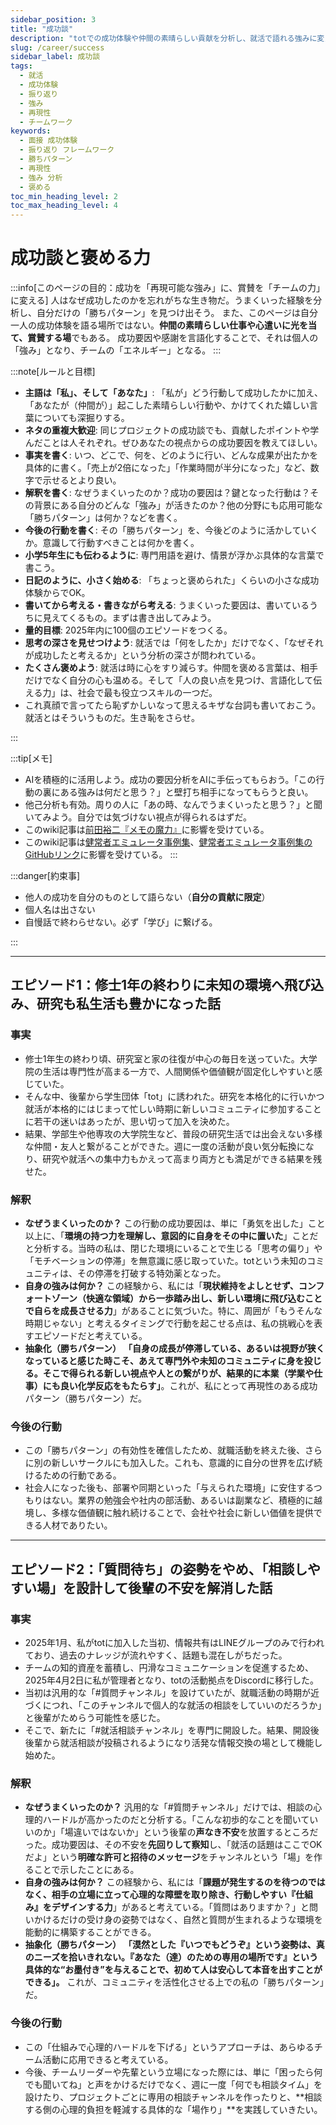```yaml
---
sidebar_position: 3
title: "成功談"
description: "totでの成功体験や仲間の素晴らしい貢献を分析し、就活で語れる強みに変える。再現性のある学びと「褒める力」を養うためのフレームワーク。"
slug: /career/success
sidebar_label: 成功談
tags:
  - 就活
  - 成功体験
  - 振り返り
  - 強み
  - 再現性
  - チームワーク
keywords:
  - 面接 成功体験
  - 振り返り フレームワーク
  - 勝ちパターン
  - 再現性
  - 強み 分析
  - 褒める
toc_min_heading_level: 2
toc_max_heading_level: 4
---
```



# 成功談と褒める力

:::info[このページの目的：成功を「再現可能な強み」に、賞賛を「チームの力」に変える]
人はなぜ成功したのかを忘れがちな生き物だ。うまくいった経験を分析し、自分だけの「勝ちパターン」を見つけ出そう。
また、このページは自分一人の成功体験を語る場所ではない。**仲間の素晴らしい仕事や心遣いに光を当て、賞賛する場**でもある。
成功要因や感謝を言語化することで、それは個人の「強み」となり、チームの「エネルギー」となる。
:::

:::note[ルールと目標]
- **主語は「私」、そして「あなた」**: 「私が」どう行動して成功したかに加え、「あなたが（仲間が）」起こした素晴らしい行動や、かけてくれた嬉しい言葉についても深掘りする。
- **ネタの重複大歓迎**: 同じプロジェクトの成功談でも、貢献したポイントや学んだことは人それぞれ。ぜひあなたの視点からの成功要因を教えてほしい。
- **事実を書く**: いつ、どこで、何を、どのように行い、どんな成果が出たかを具体的に書く。「売上が2倍になった」「作業時間が半分になった」など、数字で示せるとより良い。
- **解釈を書く**: なぜうまくいったのか？成功の要因は？鍵となった行動は？その背景にある自分のどんな「強み」が活きたのか？他の分野にも応用可能な「勝ちパターン」は何か？などを書く。
- **今後の行動を書く**: その「勝ちパターン」を、今後どのように活かしていくか。意識して行動すべきことは何かを書く。
- **小学5年生にも伝わるように**: 専門用語を避け、情景が浮かぶ具体的な言葉で書こう。
- **日記のように、小さく始める**: 「ちょっと褒められた」くらいの小さな成功体験からでOK。
- **書いてから考える・書きながら考える**: うまくいった要因は、書いているうちに見えてくるもの。まずは書き出してみよう。
- **量的目標**: 2025年内に100個のエピソードをつくる。
- **思考の深さを見せつけよう**: 就活では「何をしたか」だけでなく、「なぜそれが成功したと考えるか」という分析の深さが問われている。
- **たくさん褒めよう**: 就活は時に心をすり減らす。仲間を褒める言葉は、相手だけでなく自分の心も温める。そして「人の良い点を見つけ、言語化して伝える力」は、社会で最も役立つスキルの一つだ。
- これ真顔で言ってたら恥ずかしいなって思えるキザな台詞も書いておこう。就活とはそういうものだ。生き恥をさらせ。

:::

:::tip[メモ]
- AIを積極的に活用しよう。成功の要因分析をAIに手伝ってもらおう。「この行動の裏にある強みは何だと思う？」と壁打ち相手になってもらうと良い。
- 他己分析も有効。周りの人に「あの時、なんでうまくいったと思う？」と聞いてみよう。自分では気づけない視点が得られるはずだ。
- このwiki記事は[前田裕二『メモの魔力』](https://valuebooks.jp/%E3%83%A1%E3%83%A2%E3%81%AE%E9%AD%94%E5%8A%9B--NewsPicks-Book-/bp/VS0052217025)に影響を受けている。
- このwiki記事は[健常者エミュレータ事例集](https://healthy-person-emulator.org/readme)、[健常者エミュレータ事例集のGitHubリンク](https://github.com/sora32127/healthy-person-emulator-dotorg)に影響を受けている。
:::

:::danger[約束事]
- 他人の成功を自分のものとして語らない（**自分の貢献に限定**）
- 個人名は出さない
- 自慢話で終わらせない。必ず「学び」に繋げる。

:::



---

## エピソード1：修士1年の終わりに未知の環境へ飛び込み、研究も私生活も豊かになった話

### 事実

- 修士1年生の終わり頃、研究室と家の往復が中心の毎日を送っていた。大学院の生活は専門性が高まる一方で、人間関係や価値観が固定化しやすいと感じていた。
- そんな中、後輩から学生団体「tot」に誘われた。研究を本格化的に行いかつ就活が本格的にはじまって忙しい時期に新しいコミュニティに参加することに若干の迷いはあったが、思い切って加入を決めた。
- 結果、学部生や他専攻の大学院生など、普段の研究生活では出会えない多様な仲間・友人と繋がることができた。週に一度の活動が良い気分転換になり、研究や就活への集中力もかえって高まり両方とも満足ができる結果を残せた。


### 解釈

- **なぜうまくいったのか？** この行動の成功要因は、単に「勇気を出した」こと以上に、「**環境の持つ力を理解し、意図的に自身をその中に置いた**」ことだと分析する。当時の私は、閉じた環境にいることで生じる「思考の偏り」や「モチベーションの停滞」を無意識に感じ取っていた。totという未知のコミュニティは、その停滞を打破する特効薬となった。
- **自身の強みは何か？** この経験から、私には「**現状維持をよしとせず、コンフォートゾーン（快適な領域）から一歩踏み出し、新しい環境に飛び込むことで自らを成長させる力**」があることに気づいた。特に、周囲が「もうそんな時期じゃない」と考えるタイミングで行動を起こせる点は、私の挑戦心を表すエピソードだと考えている。
- **抽象化（勝ちパターン）** **「自身の成長が停滞している、あるいは視野が狭くなっていると感じた時こそ、あえて専門外や未知のコミュニティに身を投じる。そこで得られる新しい視点や人との繋がりが、結果的に本業（学業や仕事）にも良い化学反応をもたらす」**。これが、私にとって再現性のある成功パターン（勝ちパターン）だ。


### 今後の行動

- この「勝ちパターン」の有効性を確信したため、就職活動を終えた後、さらに別の新しいサークルにも加入した。これも、意識的に自分の世界を広げ続けるための行動である。
- 社会人になった後も、部署や同期といった「与えられた環境」に安住するつもりはない。業界の勉強会や社内の部活動、あるいは副業など、積極的に越境し、多様な価値観に触れ続けることで、会社や社会に新しい価値を提供できる人材でありたい。

------



## エピソード2：「質問待ち」の姿勢をやめ、「相談しやすい場」を設計して後輩の不安を解消した話



### 事実

- 2025年1月、私がtotに加入した当初、情報共有はLINEグループのみで行われており、過去のナレッジが流れやすく、話題も混在しがちだった。
- チームの知的資産を蓄積し、円滑なコミュニケーションを促進するため、2025年4月2日に私が管理者となり、totの活動拠点をDiscordに移行した。
- 当初は汎用的な「#質問チャンネル」を設けていたが、就職活動の時期が近づくにつれ、「このチャンネルで個人的な就活の相談をしていいのだろうか」と後輩がためらう可能性を感じた。
- そこで、新たに「#就活相談チャンネル」を専門に開設した。結果、開設後後輩から就活相談が投稿されるようになり活発な情報交換の場として機能し始めた。



### 解釈

- **なぜうまくいったのか？** 汎用的な「#質問チャンネル」だけでは、相談の心理的ハードルが高かったのだと分析する。「こんな初歩的なことを聞いていいのか」「場違いではないか」という後輩の**声なき不安**を放置するところだった。成功要因は、その不安を**先回りして察知**し、「就活の話題はここでOKだよ」という**明確な許可と招待のメッセージ**をチャンネルという「場」を作ることで示したことにある。
- **自身の強みは何か？** この経験から、私には「**課題が発生するのを待つのではなく、相手の立場に立って心理的な障壁を取り除き、行動しやすい『仕組み』をデザインする力**」があると考えている。「質問はありますか？」と問いかけるだけの受け身の姿勢ではなく、自然と質問が生まれるような環境を能動的に構築することができる。
- **抽象化（勝ちパターン）** **「漠然とした『いつでもどうぞ』という姿勢は、真のニーズを拾いきれない。『あなた（達）のための専用の場所です』という具体的な“お墨付き”を与えることで、初めて人は安心して本音を出すことができる」。** これが、コミュニティを活性化させる上での私の「勝ちパターン」だ。



### 今後の行動

- この「仕組みで心理的ハードルを下げる」というアプローチは、あらゆるチーム活動に応用できると考えている。
- 今後、チームリーダーや先輩という立場になった際には、単に「困ったら何でも聞いてね」と声をかけるだけでなく、週に一度「何でも相談タイム」を設けたり、プロジェクトごとに専用の相談チャンネルを作ったりと、**相談する側の心理的負担を軽減する具体的な「場作り」**を実践していきたい。